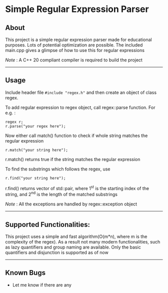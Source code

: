 # Simple Regular Expression Parser

## About
This project is a simple regular expression parser made for educational purposes. Lots of potential optimization are possible. The included main.cpp gives a glimpse of how to use this for regular expressions

*Note* : A C++ 20 compliant compiler is required to build the project

---
## Usage
Include header file
`#include "regex.h"`
and then create an object of class regex.

To add regular expression to regex object,
call regex::parse function. For e.g. :
```
regex r;
r.parse("your regex here");
```

Now either call match() function to check if whole string matches the regular expression
```
r.match("your string here");
```
r.match() returns true if the string matches the regular expression

To find the substrings which follows the regex, use
```
r.find("your string here");
```
r.find() returns vector of std::pair, where 1<sup>st</sup> is the starting index of the string, and 2<sup>nd</sup> is the length of the matched substrings

*Note* : All the exceptions are handled by regex::exception object

---
## Supported Functionalities:   

This project uses a simple and fast algorithm(O(m*n), where m is the complexity of the regex). As a result not many modern functionalities, such as lazy quantifiers and group naming are available. Only the basic quantifiers and disjunction is supported as of now

---

## Known Bugs
* Let me know if there are any
